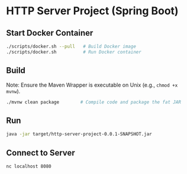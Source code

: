 # **HTTP Server Project (Spring Boot)**

## **Start Docker Container**

```bash
./scripts/docker.sh --pull   # Build Docker image
./scripts/docker.sh          # Run Docker container
```

## **Build**

Note: Ensure the Maven Wrapper is executable on Unix (e.g., `chmod +x mvnw`).

```bash
./mvnw clean package        # Compile code and package the fat JAR
```

## **Run**

```bash
java -jar target/http-server-project-0.0.1-SNAPSHOT.jar
```

## **Connect to Server**

```bash
nc localhost 8080
```
